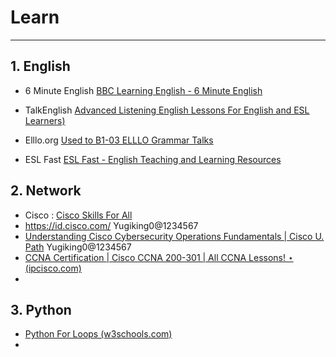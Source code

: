 # Learn
---
## 1. English

- 6 Minute English
[BBC Learning English - 6 Minute English](https://www.bbc.co.uk/learningenglish/english/features/6-minute-english_2023/ep-230921)

- TalkEnglish
[Advanced Listening English Lessons For English and ESL Learners)](https://www.talkenglish.com/listening/listenadvanced.aspx)

- Elllo.org
  [Used to B1-03 ELLLO Grammar Talks](https://elllo.org/grammar/B1-03-Used-To-Rachel-Life-Before.htm)

- ESL Fast
[ESL Fast - English Teaching and Learning Resources](https://www.eslfast.com/)

## 2. Network
- Cisco : [Cisco Skills For All](https://skillsforall.com/dashboard)
- https://id.cisco.com/ Yugiking0@1234567
- [Understanding Cisco Cybersecurity Operations Fundamentals | Cisco U. Path](https://u.cisco.com/path/32?utm_campaign=revup-co&utm_source=email&utm_medium=revup-cyberops-invite&mkt_tok=NTY0LVdIVi0zMjMAAAGOkdft-MvgeJ33LXIfH987CvrJd6isoCl3Gefm6fncbQXPuNDD2_VKByFFg8yhx-xEWXkrEIDHzZQH6uj5PJy3nLtgn1oSWY-ixvxYXMn23pO0gR2d) Yugiking0@1234567
- [CCNA Certification | Cisco CCNA 200-301 | All CCNA Lessons! ⋆ (ipcisco.com)](https://ipcisco.com/course/ccna-certification/)
- 

## 3. Python 
- [Python For Loops (w3schools.com)](https://www.w3schools.com/python/python_for_loops.asp)
- 